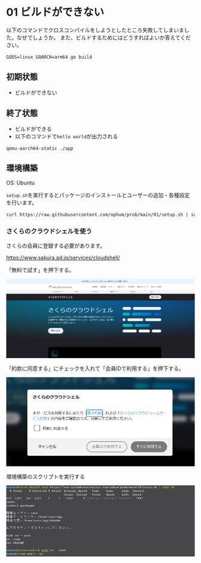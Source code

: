 # 01 ビルドができない

以下のコマンドでクロスコンパイルをしようとしたところ失敗してしまいました。なぜでしょうか。
また、ビルドするためにはどうすればよいか答えてください。

```
GOOS=linux GOARCH=arm64 go build
```

## 初期状態

- ビルドができない

## 終了状態

- ビルドができる
- 以下のコマンドで`hello world`が出力される

```
qemu-aarch64-static ./app
```

## 環境構築

OS: Ubuntu

`setup.sh`を実行するとパッケージのインストールとユーザーの追加・各種設定を行います。

```bash
curl https://raw.githubusercontent.com/ophum/prob/main/01/setup.sh | sudo sh
```

### さくらのクラウドシェルを使う

さくらの会員に登録する必要があります。

https://www.sakura.ad.jp/services/cloudshell/

「無料で試す」を押下する。

![](./cloud-shell-top.png)

「約款に同意する」にチェックを入れて「会員IDで利用する」を押下する。

![](./cloud-shell-prepare.png)

環境構築のスクリプトを実行する

![](./cloud-shell-setup.png)


